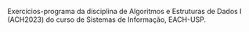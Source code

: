 Exercícios-programa da disciplina de Algoritmos e Estruturas de Dados I (ACH2023) do curso de Sistemas de Informação, EACH-USP.

